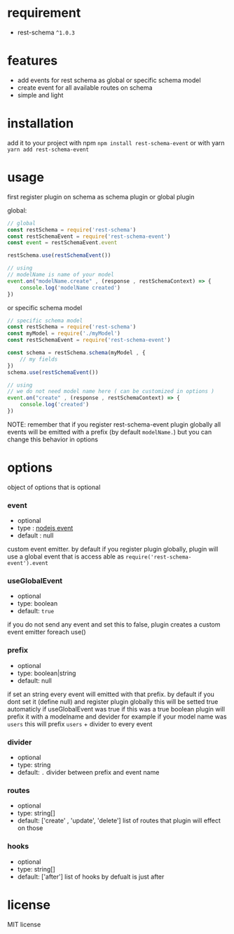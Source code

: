 # requirement

- rest-schema `^1.0.3`

# features

- add events for rest schema as global or specific schema model
- create event for all available routes on schema
- simple and light

# installation

add it to your project with npm
`npm install rest-schema-event`
or with yarn
`yarn add rest-schema-event`

# usage

first register plugin on schema as schema plugin or global plugin

global:

```JAVASCRIPT
// global
const restSchema = require('rest-schema')
const restSchemaEvent = require('rest-schema-event')
const event = restSchemaEvent.event

restSchema.use(restSchemaEvent())

// using
// modelName is name of your model
event.on("modelName.create" , (response , restSchemaContext) => {
    console.log('modelName created')
})
```

or specific schema model

```JAVASCRIPT
// specific schema model
const restSchema = require('rest-schema')
const myModel = require('./myModel')
const restSchemaEvent = require('rest-schema-event')

const schema = restSchema.schema(myModel , {
    // my fields
})
schema.use(restSchemaEvent())

// using
// we do not need model name here ( can be customized in options )
event.on("create" , (response , restSchemaContext) => {
    console.log('created')
})
```

NOTE: remember that if you register rest-schema-event plugin globally all events will be emitted with a prefix (by default `modelName.`) but you can change this behavior in options

# options

object of options that is optional

### event

- optional
- type : [nodejs event](https://nodejs.org/api/events.html)
- default : null

custom event emitter. by default if you register plugin globally, plugin will use a global event that is access able as `require('rest-schema-event').event`

### useGlobalEvent

- optional
- type: boolean
- default: `true`

if you do not send any event and set this to false, plugin creates a custom event emitter foreach use()

### prefix

- optional
- type: boolean|string
- default: null

if set an string every event will emitted with that prefix.
by default if you dont set it (define null) and register plugin globally this will be setted true automaticly if useGlobalEvent was true
if this was a true boolean plugin will prefix it with a modelname and devider
for example if your model name was `users` this will prefix `users` + divider to every event

### divider

- optional
- type: string
- default: `.`
  divider between prefix and event name

### routes

- optional
- type: string[]
- default: ['create' , 'update', 'delete']
  list of routes that plugin will effect on those

### hooks

- optional
- type: string[]
- default: ['after']
  list of hooks by defualt is just after

# license

MIT license
